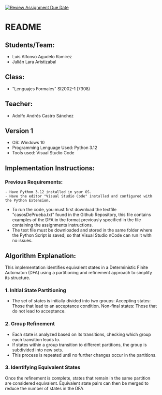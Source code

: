 [![Review Assignment Due Date](https://classroom.github.com/assets/deadline-readme-button-22041afd0340ce965d47ae6ef1cefeee28c7c493a6346c4f15d667ab976d596c.svg)](https://classroom.github.com/a/Uzapeobl)

# README

## Students/Team: 
- Luis Alfonso Agudelo Ramirez
- Julián Lara Aristizabal
## Class: 
- "Lenguajes Formales" SI2002-1 (7308)
## Teacher: 
- Adolfo Andrés Castro Sánchez

## Version 1
- OS: Windows 10
- Programming Lenguage Used: Python 3.12
- Tools used: Visual Studio Code
## Implementation Instructions:
### Previous Requirements:
    - Have Python 3.12 installed in your OS.
    - Have the editor "Visual Studio Code" installed and configured with the Python Extension.
- To run the code, you must first download the textfile "casosDePrueba.txt" found in the Github Repository, this file contains examples of the DFA in the format previously specified in the file containing the assignments instructions. 
- The text file must be downloaded and stored in the same folder where the Python Script is saved, so that Visual Studio nCode can run it with no issues. 

## Algorithm Explanation:
This implementation identifies equivalent states in a Deterministic Finite Automaton (DFA) using a partitioning and refinement approach to simplify its structure.

### 1. Initial State Partitioning
- The set of states is initially divided into two groups:
Accepting states: Those that lead to an acceptance condition.
Non-final states: Those that do not lead to acceptance.
### 2. Group Refinement
- Each state is analyzed based on its transitions, checking which group each transition leads to.
- If states within a group transition to different partitions, the group is subdivided into new sets.
- This process is repeated until no further changes occur in the partitions.
### 3. Identifying Equivalent States
Once the refinement is complete, states that remain in the same partition are considered equivalent.
Equivalent state pairs can then be merged to reduce the number of states in the DFA.
